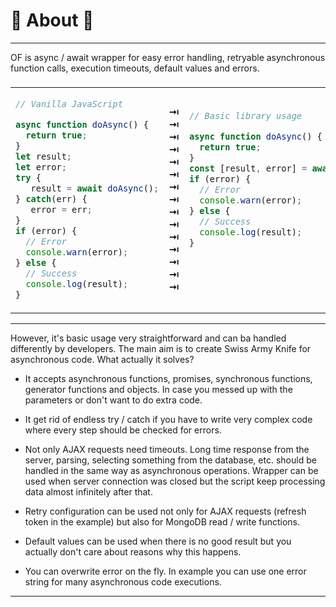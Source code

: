 # 🤔 About 🤔

---

OF is async / await wrapper for easy error handling, retryable asynchronous function calls, execution timeouts, default values and errors.

<table><thead><tr><td colspan="3">
</td></tr></thead><tbody>
<tr><td>

```javascript
// Vanilla JavaScript

async function doAsync() {
  return true;
}
let result;
let error;
try {
   result = await doAsync();
} catch(err) {
   error = err;
}
if (error) {
  // Error
  console.warn(error);
} else {
  // Success
  console.log(result);
}
```

</td>
<td>
<strong>&#x21E5;</strong><br>
<strong>&#x21E5;</strong><br>
<strong>&#x21E5;</strong><br>
<strong>&#x21E5;</strong><br>
<strong>&#x21E5;</strong><br>
<strong>&#x21E5;</strong><br>
<strong>&#x21E5;</strong><br>
<strong>&#x21E5;</strong><br>
<strong>&#x21E5;</strong><br>
<strong>&#x21E5;</strong><br>
<strong>&#x21E5;</strong><br>
<strong>&#x21E5;</strong><br>
<strong>&#x21E5;</strong><br>
<strong>&#x21E5;</strong><br>
<strong>&#x21E5;</strong><br>
</td>
<td>

```javascript
// Basic library usage

async function doAsync() {
  return true;
}
const [result, error] = await of(doAsync);
if (error) {
  // Error
  console.warn(error);
} else {
  // Success
  console.log(result);
}






```

</td></tr>
</tbody></table>

---

However, it's basic usage very straightforward and can ba handled differently by developers.
The main aim is to create Swiss Army Knife for asynchronous code.
What actually it solves?

-   It accepts asynchronous functions, promises, synchronous functions, generator functions and objects. In case you messed up with the parameters or don't want to do extra code.

-   It get rid of endless try / catch if you have to write very complex code where every step should be checked for errors.

-   Not only AJAX requests need timeouts.
Long time response from the server, parsing, selecting something from the database, etc. should be handled in the same way as asynchronous operations.
Wrapper can be used when server connection was closed but the script keep processing data almost infinitely after that.

-   Retry configuration can be used not only for AJAX requests (refresh token in the example) but also for MongoDB read / write functions.

-   Default values can be used when there is no good result but you actually don't care about reasons why this happens.

-   You can overwrite error on the fly. In example you can use one error string for many asynchronous code executions.

---
